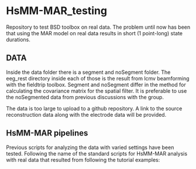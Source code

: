 # HsMM-MAR_testing
Repository to test BSD toolbox on real data. The problem until now has been that using the MAR model on real data results in short (1 point-long) state durations.

## DATA
Inside the data folder there is a segment and noSegment folder. The eeg_rest directory inside each of those is the result from lcmv beamforming with the fieldtrip toolbox. Segment and noSegment differ in the method for calculating the covariance matrix for the spatial filter. It is preferable to use the noSegmented data from previous discussions with the group.

The data is too large to upload to a github repository. A link to the source reconstruction data along with the electrode data will be provided. 

## HsMM-MAR pipelines
Previous scripts for analyzing the data with varied settings have been tested. Following the name of the standard scripts for HsMM-MAR analysis with real data that resulted from following the tutorial examples:

